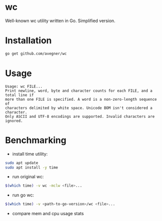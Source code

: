 # wc
Well-known wc utility written in Go. Simplified version.

# Installation
```bash
go get github.com/avegner/wc
```

# Usage
```
Usage: wc FILE...
Print newline, word, byte and character counts for each FILE, and a total line if
more than one FILE is specified. A word is a non-zero-length sequence of
characters delimited by white space. Unicode BOM isn't considered a character.
Only ASCII and UTF-8 encodings are supported. Invalid characters are ignored.
```

# Benchmarking
* install time utility:
```bash
sudo apt update
sudo apt install -y time
```
* run original wc:
```bash
$(which time) -v wc -mclw <file>...
```
* run go wc:
```bash
$(which time) -v <path-to-go-version>/wc <file>...
```
* compare mem and cpu usage stats
